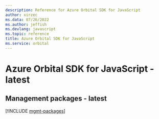 ```yaml
---
description: Reference for Azure Orbital SDK for JavaScript
author: xirzec
ms.data: 07/26/2022
ms.author: jeffish
ms.devlang: javascript
ms.topic: reference
title: Azure Orbital SDK for JavaScript
ms.service: orbital
---
```

# Azure Orbital SDK for JavaScript - latest

## Management packages - latest
[!INCLUDE [mgmt-packages](orbital-mgmt-index.md)]